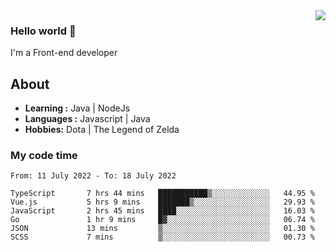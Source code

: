 <img align='right' src="https://github-readme-stats.vercel.app/api?username=jumodada&show_icons=true&theme=vue">

### Hello world 👋

I'm a Front-end developer 
    
## About
-  **Learning :** Java | NodeJs
-  **Languages :** Javascript | Java
-  **Hobbies:** Dota | The Legend of Zelda

### My code time

<!--START_SECTION:waka-->

```text
From: 11 July 2022 - To: 18 July 2022

TypeScript       7 hrs 44 mins   ███████████▒░░░░░░░░░░░░░   44.95 %
Vue.js           5 hrs 9 mins    ███████▒░░░░░░░░░░░░░░░░░   29.93 %
JavaScript       2 hrs 45 mins   ████░░░░░░░░░░░░░░░░░░░░░   16.03 %
Go               1 hr 9 mins     █▓░░░░░░░░░░░░░░░░░░░░░░░   06.74 %
JSON             13 mins         ▒░░░░░░░░░░░░░░░░░░░░░░░░   01.30 %
SCSS             7 mins          ▒░░░░░░░░░░░░░░░░░░░░░░░░   00.73 %
```

<!--END_SECTION:waka-->
